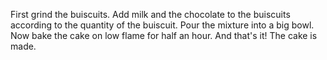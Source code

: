 First grind the buiscuits.
Add milk and the chocolate to the buiscuits according to the quantity of the buiscuit.
Pour the mixture into a big bowl.
Now bake the cake on low flame for half an hour.
And that's it! The cake is made.